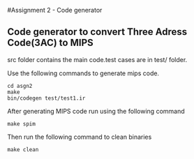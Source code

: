 #Assignment 2 - Code generator

Code generator to convert Three Adress Code(3AC) to MIPS
---------

src folder contains the main code.test cases are in test/ folder. 

Use the following commands to generate mips code.
```
cd asgn2
make
bin/codegen test/test1.ir
```

After generating MIPS code run using the following command
```
make spim
```

Then run the following command to clean binaries
```
make clean
```